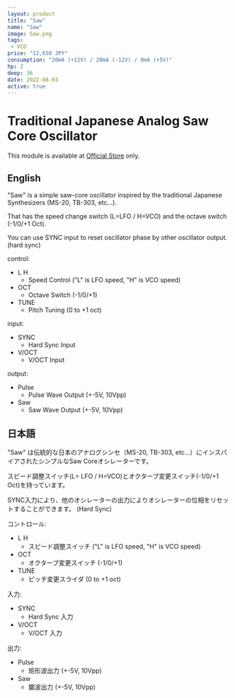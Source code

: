 ```yaml
---
layout: product
title: "Saw"
name: "Saw"
image: Saw.png
tags:
 - VCO
price: "12,650 JPY"
consumption: "20mA (+12V) / 20mA (-12V) / 0mA (+5V)"
hp: 2
deep: 36
date: 2022-08-03
active: true
---
```


# Traditional Japanese Analog Saw Core Oscillator

This module is available at [Official Store](https://centrevillage.stores.jp/) only.

## English 
"Saw" is a simple saw-core oscillator inspired by the traditional Japanese Synthesizers (MS-20, TB-303, etc...).

That has the speed change switch (L=LFO / H=VCO) and the octave switch (-1/0/+1 Oct).

You can use SYNC input to reset oscillator phase by other oscillator output.
(hard sync)

control:

- L H
  - Speed Control ("L" is LFO speed, "H" is VCO speed)
- OCT
  - Octave Switch (-1/0/+1)
- TUNE
  - Pitch Tuning (0 to +1 oct)

input:

- SYNC
  - Hard Sync Input
- V/OCT
  - V/OCT Input

output:

- Pulse
  - Pulse Wave Output (+-5V, 10Vpp)
- Saw
  - Saw Wave Output (+-5V, 10Vpp)

## 日本語

"Saw" は伝統的な日本のアナログシンセ（MS-20, TB-303, etc...）にインスパイアされたシンプルなSaw Coreオシレーターです。

スピード調整スイッチ(L= LFO / H=VCO)とオクターブ変更スイッチ(-1/0/+1 Oct)を持っています。

SYNC入力により、他のオシレーターの出力によりオシレーターの位相をリセットすることができます。
(Hard Sync)

コントロール:

- L H
  - スピード調整スイッチ ("L" is LFO speed, "H" is VCO speed)
- OCT
  - オクターブ変更スイッチ (-1/0/+1)
- TUNE
  - ピッチ変更スライダ (0 to +1 oct)

入力:

- SYNC
  - Hard Sync 入力
- V/OCT
  - V/OCT 入力

出力:

- Pulse
  - 矩形波出力 (+-5V, 10Vpp)
- Saw
  - 鋸波出力 (+-5V, 10Vpp)





